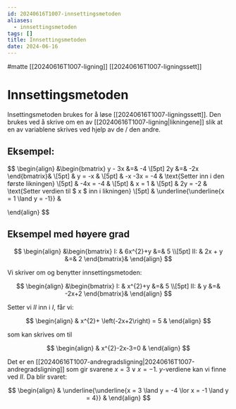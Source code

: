 ```yaml
---
id: 20240616T1007-innsettingsmetoden
aliases:
  - innsettingsmetoden
tags: []
title: Innsettingsmetoden
date: 2024-06-16
---
```


#matte [[20240616T1007-ligning]] [[20240616T1007-ligningssett]]

# Innsettingsmetoden

Insettingsmetoden brukes for å løse [[20240616T1007-ligningssett]]. Den brukes ved å skrive om en av [[20240616T1007-ligning|likningene]] slik at en av variablene skrives ved hjelp av de / den andre.

## Eksempel:

$$
\begin{align}
	&\begin{bmatrix}
		y - 3x &=& -4  \\[5pt]
		2y &=& -2x
	\end{bmatrix}&  \\[5pt]
	& y = -x &  \\[5pt]
	& -x -3x = -4 & \text{Setter inn i den første likningen}  \\[5pt]
	& -4x = -4 &  \\[5pt]
	& x = 1 &  \\[5pt]
	& 2y = -2 & \text{Setter verdien til $ x $ inn i likningen}  \\[5pt]
	& \underline{\underline{x = 1 \land y = -1}} &

\end{align}
$$

## Eksempel med høyere grad

$$
\begin{align}
&\begin{bmatrix}
	I: & 6x^{2}+y &=& 5  \\[5pt]
	II: & 2x + y &=& 2
\end{bmatrix}&
\end{align}
$$

Vi skriver om og benytter innsettingsmetoden:

$$
\begin{align}
&\begin{bmatrix}
	I: & x^{2}+y &=& 5  \\[5pt]
	II: & y &=& -2x+2
\end{bmatrix}&
\end{align}
$$

Setter vi $II$ inn i $I$, får vi:

$$
\begin{align}
& x^{2}+ \left(-2x+2\right) = 5 &
\end{align}
$$

som kan skrives om til

$$
\begin{align}
& x^{2}-2x-3=0 &
\end{align}
$$

Det er en [[20240616T1007-andregradsligning|20240616T1007-andregradsligning]] som gir svarene $x=3\lor x=-1$. $y$-verdiene kan vi finne ved $II$. Da blir svaret:

$$
\begin{align}
& \underline{\underline{x = 3 \land y = -4 \lor x = -1 \land y = 4}} &
\end{align}
$$
